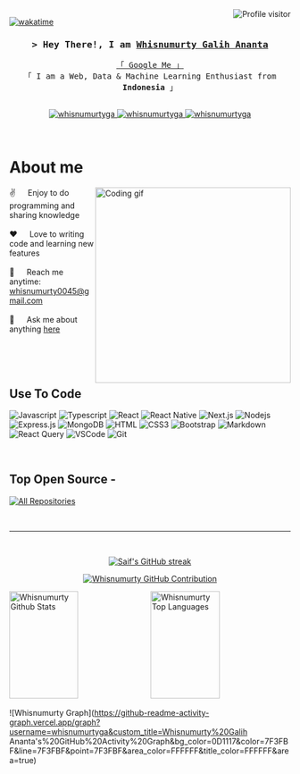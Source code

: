 <!--
<h2 align="center">
  Welcome to Whisnumurty Galih Ananta World!
  <img src="https://media.giphy.com/media/hvRJCLFzcasrR4ia7z/giphy.gif" width="28">
</h2>
-->

<!--
<p align="center">
  <a href="https://github.com/whisnumurtyga"><img src="https://readme-typing-svg.herokuapp.com/?lines=Self%20Taught%20Programmer;Front%20End%20Developer;1.5%2B%20years%20of%20coding%20experience;Always%20learning%20new%20things&center=true&width=380&height=45"></a>
</p>

 -->

<a href="https://komarev.com/ghpvc/?username=whisnumurtyga">
  <img align="right" src="https://komarev.com/ghpvc/?username=whisnumurtyga&label=Visitors&color=0e75b6&style=flat" alt="Profile visitor" />
</a>


[![wakatime](https://wakatime.com/badge/user/eebb3dd8-d9b2-40de-9b88-6fd6cac99dbc.svg)](https://wakatime.com/@eebb3dd8-d9b2-40de-9b88-6fd6cac99dbc)

<!-- Intro  -->
<h3 align="center">
        <samp>&gt; Hey There!, I am
                <b><a target="_blank" href="https://whisnumurtyga.com">Whisnumurty Galih Ananta</a></b>
        </samp>
</h3>


<p align="center"> 
  <samp>
    <a href="https://www.google.com/search?q=Whisnumurty+Galih+Ananta">「 Google Me 」</a>
    <br>
    「 I am a Web, Data & Machine Learning Enthusiast from <b>Indonesia</b> 」
    <br>
    <br>
  </samp>
</p>

<p align="center">
 <a href="https://whisnumurtyga.com" target="blank">
  <img src="https://img.shields.io/badge/Website-DC143C?style=for-the-badge&logo=medium&logoColor=white" alt="whisnumurtyga" />
 </a>
 <a href="https://linkedin.com/in/whisnumurtyga" target="_blank">
  <img src="https://img.shields.io/badge/LinkedIn-0077B5?style=for-the-badge&logo=linkedin&logoColor=white" alt="whisnumurtyga"/>
 </a>
 <!-- <a href="https://dev.to/whisnumurtyga" target="_blank">
  <img src="https://img.shields.io/badge/dev.to-0A0A0A?style=for-the-badge&logo=dev.to&logoColor=white" alt="whisnumurtyga" />
 </a> -->
 <a href="https://instagram.com/whisnumurty.ga" target="_blank">
  <img src="https://img.shields.io/badge/Instagram-fe4164?style=for-the-badge&logo=instagram&logoColor=white" alt="whisnumurtyga" />
 </a> 
</p>
<br />

<!-- About Section -->
 # About me
 
<p>
 <img align="right" width="350" src="/assets/programmer.gif" alt="Coding gif" />
  
 ✌️ &emsp; Enjoy to do programming and sharing knowledge <br/><br/>
 ❤️ &emsp; Love to writing code and learning new features<br/><br/>
 📧 &emsp; Reach me anytime: whisnumurty0045@gmail.com<br/><br/>
 💬 &emsp; Ask me about anything [here](https://github.com/whisnumurtyga/whisnumurtyga/issues)

</p>

<br/>
<br/>
<br/>

## Use To Code

![Javascript](https://img.shields.io/badge/Javascript-F0DB4F?style=for-the-badge&labelColor=black&logo=javascript&logoColor=F0DB4F)
![Typescript](https://img.shields.io/badge/Typescript-007acc?style=for-the-badge&labelColor=black&logo=typescript&logoColor=007acc)
![React](https://img.shields.io/badge/-React-61DBFB?style=for-the-badge&labelColor=black&logo=react&logoColor=61DBFB)
![React Native](https://img.shields.io/badge/React_Native-20232A?style=for-the-badge&logo=react&logoColor=61DAFB)
![Next.js](https://img.shields.io/badge/next.js-000000?style=for-the-badge&logo=nextdotjs&logoColor=white)
![Nodejs](https://img.shields.io/badge/Nodejs-3C873A?style=for-the-badge&labelColor=black&logo=node.js&logoColor=3C873A)
![Express.js](https://img.shields.io/badge/Express.js-000000?style=for-the-badge&logo=express&logoColor=white)
![MongoDB](https://img.shields.io/badge/MongoDB-4EA94B?style=for-the-badge&logo=mongodb&logoColor=white)
![HTML](https://img.shields.io/badge/HTML5-E34F26?style=for-the-badge&logo=html5&logoColor=white)
![CSS3](https://img.shields.io/badge/CSS3-1572B6?style=for-the-badge&logo=css3&logoColor=white)
![Bootstrap](https://img.shields.io/badge/Bootstrap-563D7C?style=for-the-badge&logo=bootstrap&logoColor=white)
![Markdown](https://img.shields.io/badge/Markdown-000000?style=for-the-badge&logo=markdown&logoColor=white)
![React Query](https://img.shields.io/badge/-React_Query-FF4154?style=for-the-badge&logo=react%20query&logoColor=white)
![VSCode](https://img.shields.io/badge/Visual_Studio-0078d7?style=for-the-badge&logo=visual%20studio&logoColor=white)
![Git](https://img.shields.io/badge/Git-F05032?style=for-the-badge&logo=git&logoColor=white)

<br/>

## Top Open Source -


<p align="left">
  <a href="https://github.com/whisnumurtyga?tab=repositories" target="_blank"><img alt="All Repositories" title="All Repositories" src="https://img.shields.io/badge/-All%20Repos-2962FF?style=for-the-badge&logo=koding&logoColor=white"/></a>
</p>

<br/>
<hr/>
<br/>

<p align="center">
  <a href="https://github.com/whisnumurtyga">
    <img src="https://github-readme-streak-stats.herokuapp.com/?user=whisnumurtyga&theme=radical&border=7F3FBF&background=0D1117" alt="Saif's GitHub streak"/>
  </a>
</p>

<p align="center">
  <a href="https://github.com/whisnumurtyga">
    <img src="https://github-profile-summary-cards.vercel.app/api/cards/profile-details?username=whisnumurtyga&theme=radical" alt="Whisnumurty GitHub Contribution"/>
  </a>
</p>

<a> 
    <a href="https://github.com/whisnumurtyga"><img alt="Whisnumurty Github Stats" src="https://denvercoder1-github-readme-stats.vercel.app/api?username=whisnumurtyga&show_icons=true&count_private=true&theme=react&border_color=7F3FBF&bg_color=0D1117&title_color=F85D7F&icon_color=F8D866" height="192px" width="49.5%"/></a>
  <a href="https://github.com/whisnumurtyga"><img alt="Whisnumurty Top Languages" src="https://denvercoder1-github-readme-stats.vercel.app/api/top-langs/?username=whisnumurtyga&langs_count=8&layout=compact&theme=react&border_color=7F3FBF&bg_color=0D1117&title_color=F85D7F&icon_color=F8D866" height="192px" width="49.5%"/></a>
  <br/>
</a>


![Whisnumurty Graph](https://github-readme-activity-graph.vercel.app/graph?username=whisnumurtyga&custom_title=Whisnumurty%20Galih Ananta's%20GitHub%20Activity%20Graph&bg_color=0D1117&color=7F3FBF&line=7F3FBF&point=7F3FBF&area_color=FFFFFF&title_color=FFFFFF&area=true)
